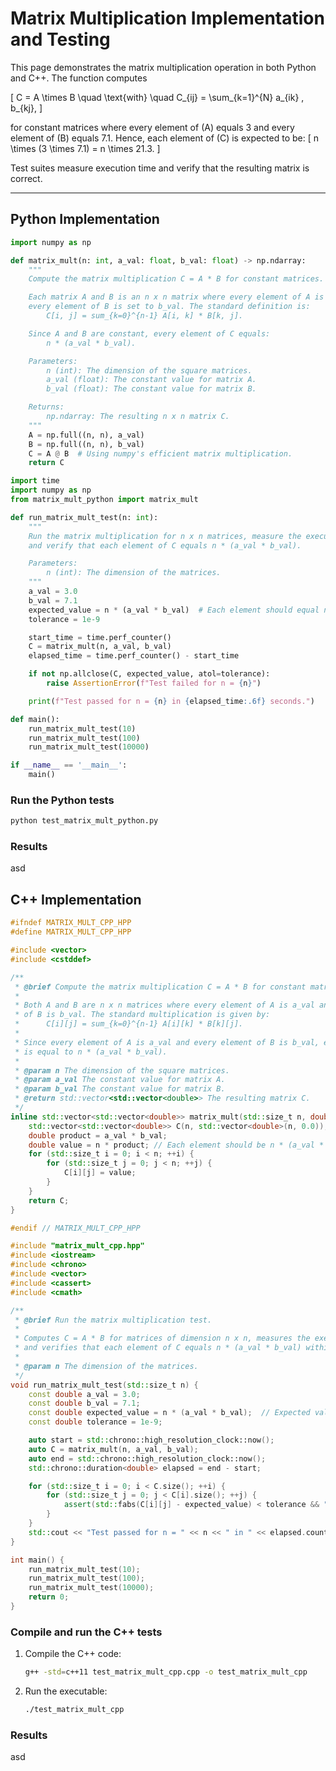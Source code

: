 # Matrix Multiplication Implementation and Testing

This page demonstrates the matrix multiplication operation in both Python and C++. The function computes

\[
C = A \times B \quad \text{with} \quad C_{ij} = \sum_{k=1}^{N} a_{ik} \, b_{kj},
\]

for constant matrices where every element of \(A\) equals 3 and every element of \(B\) equals 7.1. Hence, each element of \(C\) is expected to be:
\[
n \times (3 \times 7.1) = n \times 21.3.
\]

Test suites measure execution time and verify that the resulting matrix is correct.

---

## Python Implementation

```python linenums="1" title="matrix_mult_python.py"
import numpy as np

def matrix_mult(n: int, a_val: float, b_val: float) -> np.ndarray:
    """
    Compute the matrix multiplication C = A * B for constant matrices.

    Each matrix A and B is an n x n matrix where every element of A is set to a_val and
    every element of B is set to b_val. The standard definition is:
        C[i, j] = sum_{k=0}^{n-1} A[i, k] * B[k, j].

    Since A and B are constant, every element of C equals:
        n * (a_val * b_val).

    Parameters:
        n (int): The dimension of the square matrices.
        a_val (float): The constant value for matrix A.
        b_val (float): The constant value for matrix B.

    Returns:
        np.ndarray: The resulting n x n matrix C.
    """
    A = np.full((n, n), a_val)
    B = np.full((n, n), b_val)
    C = A @ B  # Using numpy's efficient matrix multiplication.
    return C
```

```python linenums="1" title="test_matrix_mult_python.py"
import time
import numpy as np
from matrix_mult_python import matrix_mult

def run_matrix_mult_test(n: int):
    """
    Run the matrix multiplication for n x n matrices, measure the execution time,
    and verify that each element of C equals n * (a_val * b_val).

    Parameters:
        n (int): The dimension of the matrices.
    """
    a_val = 3.0
    b_val = 7.1
    expected_value = n * (a_val * b_val)  # Each element should equal n * 21.3.
    tolerance = 1e-9

    start_time = time.perf_counter()
    C = matrix_mult(n, a_val, b_val)
    elapsed_time = time.perf_counter() - start_time

    if not np.allclose(C, expected_value, atol=tolerance):
        raise AssertionError(f"Test failed for n = {n}")

    print(f"Test passed for n = {n} in {elapsed_time:.6f} seconds.")

def main():
    run_matrix_mult_test(10)
    run_matrix_mult_test(100)
    run_matrix_mult_test(10000)

if __name__ == '__main__':
    main()
```

### Run the Python tests

```bash
python test_matrix_mult_python.py
```

### Results

asd

## C++ Implementation

```cpp linenums="1" title="matrix_mult_cpp.cpp"
#ifndef MATRIX_MULT_CPP_HPP
#define MATRIX_MULT_CPP_HPP

#include <vector>
#include <cstddef>

/**
 * @brief Compute the matrix multiplication C = A * B for constant matrices.
 *
 * Both A and B are n x n matrices where every element of A is a_val and every element
 * of B is b_val. The standard multiplication is given by:
 *      C[i][j] = sum_{k=0}^{n-1} A[i][k] * B[k][j].
 *
 * Since every element of A is a_val and every element of B is b_val, each element of C
 * is equal to n * (a_val * b_val).
 *
 * @param n The dimension of the square matrices.
 * @param a_val The constant value for matrix A.
 * @param b_val The constant value for matrix B.
 * @return std::vector<std::vector<double>> The resulting matrix C.
 */
inline std::vector<std::vector<double>> matrix_mult(std::size_t n, double a_val, double b_val) {
    std::vector<std::vector<double>> C(n, std::vector<double>(n, 0.0));
    double product = a_val * b_val;
    double value = n * product; // Each element should be n * (a_val * b_val).
    for (std::size_t i = 0; i < n; ++i) {
        for (std::size_t j = 0; j < n; ++j) {
            C[i][j] = value;
        }
    }
    return C;
}

#endif // MATRIX_MULT_CPP_HPP
```

```cpp linenums="1" title="test_matrix_mult_cpp.cpp"
#include "matrix_mult_cpp.hpp"
#include <iostream>
#include <chrono>
#include <vector>
#include <cassert>
#include <cmath>

/**
 * @brief Run the matrix multiplication test.
 *
 * Computes C = A * B for matrices of dimension n x n, measures the execution time,
 * and verifies that each element of C equals n * (a_val * b_val) within a small tolerance.
 *
 * @param n The dimension of the matrices.
 */
void run_matrix_mult_test(std::size_t n) {
    const double a_val = 3.0;
    const double b_val = 7.1;
    const double expected_value = n * (a_val * b_val);  // Expected value: n * 21.3.
    const double tolerance = 1e-9;

    auto start = std::chrono::high_resolution_clock::now();
    auto C = matrix_mult(n, a_val, b_val);
    auto end = std::chrono::high_resolution_clock::now();
    std::chrono::duration<double> elapsed = end - start;

    for (std::size_t i = 0; i < C.size(); ++i) {
        for (std::size_t j = 0; j < C[i].size(); ++j) {
            assert(std::fabs(C[i][j] - expected_value) < tolerance && "Element does not match expected value.");
        }
    }
    std::cout << "Test passed for n = " << n << " in " << elapsed.count() << " seconds." << std::endl;
}

int main() {
    run_matrix_mult_test(10);
    run_matrix_mult_test(100);
    run_matrix_mult_test(10000);
    return 0;
}
```

### Compile and run the C++ tests

1. Compile the C++ code:

    ```bash
    g++ -std=c++11 test_matrix_mult_cpp.cpp -o test_matrix_mult_cpp
    ```

2. Run the executable:

    ```bash
    ./test_matrix_mult_cpp
    ```

### Results

asd